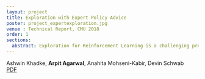 ```yaml
---
layout: project
title: Exploration with Expert Policy Advice
poster: project_expertexploration.jpg
venue : Technical Report, CMU 2018
order: 1
sections:
  abstract: Exploration for Reinforcement Learning is a challenging problem. Random exploration is often highly inefficient and in sparse reward environments may completely fail. In this work, we developed a novel method which incorporates ex- pert advice for exploration in sparse reward environments. In our formulation, the agent has access to a set of expert policies and learns to bias its exploration based on the ex- perts’ suggested actions. By incorporating expert suggestions the agent is able to quickly learn a policy to reach rewarding states. Our method can mix and match experts’ advice during an episode to reach goal states. Moreover, our formulation does not restrict the agent to any policy set. This allows us to aim for a globally optimal solution. In our experiments, we show that using expert advice indeed leads to faster explo- ration in challenging grid-world environments.
---
```

Ashwin Khadke, **Arpit Agarwal**, Anahita Mohseni-Kabir, Devin Schwab  
[PDF](https://www.ri.cmu.edu/wp-content/uploads/2019/10/Exploration_with_Expert_Policy_Advice_ICAPS.pdf)